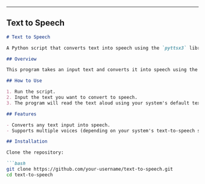 
---

## **Text to Speech**

```markdown
# Text to Speech

A Python script that converts text into speech using the `pyttsx3` library.

## Overview

This program takes an input text and converts it into speech using the `pyttsx3` library. It's a simple example of how to interact with the system's text-to-speech engine.

## How to Use

1. Run the script.
2. Input the text you want to convert to speech.
3. The program will read the text aloud using your system's default text-to-speech engine.

## Features

- Converts any text input into speech.
- Supports multiple voices (depending on your system's text-to-speech settings).

## Installation

Clone the repository:

```bash
git clone https://github.com/your-username/text-to-speech.git
cd text-to-speech
